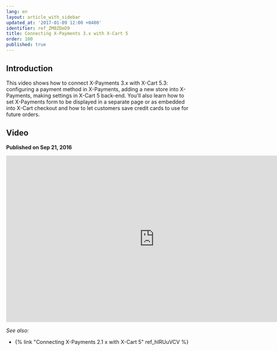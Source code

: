 ```yaml
---
lang: en
layout: article_with_sidebar
updated_at: '2017-01-09 12:00 +0400'
identifier: ref_ZM8ZDeD9
title: Connecting X-Payments 3.x with X-Cart 5
order: 100
published: true
---
```

## Introduction

This video shows how to connect X-Payments 3.x with X-Cart 5.3: configuring a payment method in X-Payments, adding a new store into X-Payments, making settings in X-Cart 5 back-end. You'll also learn how to set X-Payments form to be displayed in a separate page or as embedded into X-Cart checkout and how to let customers save credit cards to use for future orders.

## Video
**Published on Sep 21, 2016**
<iframe class="youtube-player" type="text/html" style="width: 800px; height: 450px" src="http://youtube.com/embed/h2F-nFRi_Fg" frameborder="0"></iframe>

_See also:_

* {% link "Connecting X-Payments 2.1 x with X-Cart 5" ref_hlRUuVCV %}